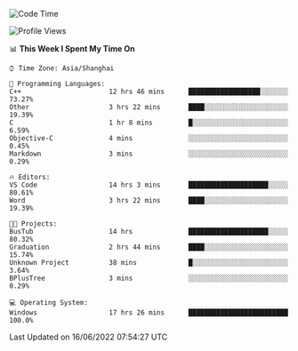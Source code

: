 <!--START_SECTION:waka-->
![Code Time](http://img.shields.io/badge/Code%20Time-126%20hrs%2024%20mins-blue)

![Profile Views](http://img.shields.io/badge/Profile%20Views-0-blue)

📊 **This Week I Spent My Time On** 

```text
⌚︎ Time Zone: Asia/Shanghai

💬 Programming Languages: 
C++                      12 hrs 46 mins      ██████████████████░░░░░░░   73.27% 
Other                    3 hrs 22 mins       ████░░░░░░░░░░░░░░░░░░░░░   19.39% 
C                        1 hr 8 mins         █░░░░░░░░░░░░░░░░░░░░░░░░   6.59% 
Objective-C              4 mins              ░░░░░░░░░░░░░░░░░░░░░░░░░   0.45% 
Markdown                 3 mins              ░░░░░░░░░░░░░░░░░░░░░░░░░   0.29%

🔥 Editors: 
VS Code                  14 hrs 3 mins       ████████████████████░░░░░   80.61% 
Word                     3 hrs 22 mins       ████░░░░░░░░░░░░░░░░░░░░░   19.39%

🐱‍💻 Projects: 
BusTub                   14 hrs              ████████████████████░░░░░   80.32% 
Graduation               2 hrs 44 mins       ████░░░░░░░░░░░░░░░░░░░░░   15.74% 
Unknown Project          38 mins             █░░░░░░░░░░░░░░░░░░░░░░░░   3.64% 
BPlusTree                3 mins              ░░░░░░░░░░░░░░░░░░░░░░░░░   0.29%

💻 Operating System: 
Windows                  17 hrs 26 mins      █████████████████████████   100.0%

```


 Last Updated on 16/06/2022 07:54:27 UTC
<!--END_SECTION:waka-->